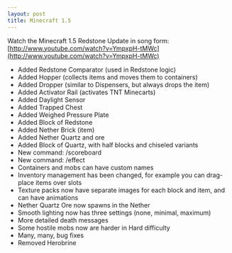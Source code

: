 ```yaml
---
layout: post
title: Minecraft 1.5
---
```


Watch the Minecraft 1.5 Redstone Update in song
form: [http://www.youtube.com/watch?v=YmpxpH-tMWc](http://www.youtube.com/watch?v=YmpxpH-tMWc)

* Added Redstone Comparator (used in Redstone logic)<br>
* Added Hopper (collects items and moves them to containers)<br>
* Added Dropper (similar to Dispensers, but always drops the item)<br>
* Added Activator Rail (activates TNT Minecarts)<br>
* Added Daylight Sensor<br>
* Added Trapped Chest<br>
* Added Weighed Pressure Plate<br>
* Added Block of Redstone<br>
* Added Nether Brick (item)<br>
* Added Nether Quartz and ore<br>
* Added Block of Quartz, with half blocks and chiseled variants<br>
* New command: /scoreboard<br>
* New command: /effect<br>
* Containers and mobs can have custom names<br>
* Inventory management has been changed, for example you can drag-place items over slots<br>
* Texture packs now have separate images for each block and item, and can have animations<br>
* Nether Quartz Ore now spawns in the Nether<br>
* Smooth lighting now has three settings (none, minimal, maximum)<br>
* More detailed death messages<br>
* Some hostile mobs now are harder in Hard difficulty<br>
* Many, many, bug fixes<br>
* Removed Herobrine<br>